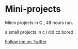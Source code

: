# Mini-projects
Minin projects in C , 48 hours run.

a small projects in c i did cz bored

[Follow me on Twitter ](https://twitter.com/SaidiOutelha)